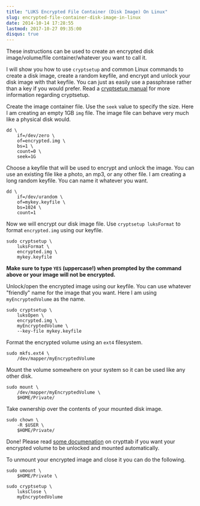 ```yaml
---
title: "LUKS Encrypted File Container (Disk Image) On Linux"
slug: encrypted-file-container-disk-image-in-linux
date: 2014-10-14 17:28:55
lastmod: 2017-10-27 09:35:00
disqus: true
---
```


These instructions can be used to create an encrypted disk image/volume/file container/whatever you want to call it.

I will show you how to use `cryptsetup` and common Linux commands to create a disk image, create a random keyfile, and encrypt and unlock your disk image with that keyfile.  You can just as easily use a passphrase rather than a key if you would prefer.  Read a [cryptsetup manual](http://man.cx/cryptsetup%288%29) for more information regarding cryptsetup.

<!-- more -->

Create the image container file. Use the `seek` value to specify the size.  Here I am creating an empty 1GB `img` file. The image file can behave very much like a physical disk would.

```
dd \
	if=/dev/zero \
	of=encrypted.img \
	bs=1 \
	count=0 \
	seek=1G
```

Choose a keyfile that will be used to encrypt and unlock the image. You can use an existing file like a photo, an mp3, or any other file. I am creating a long random keyfile. You can name it whatever you want.

```
dd \
	if=/dev/urandom \
	of=mykey.keyfile \
	bs=1024 \
	count=1
```

Now we will encrypt our disk image file.  Use `cryptsetup luksFormat` to format `encrypted.img` using our keyfile.

```
sudo cryptsetup \
	luksFormat \
	encrypted.img \
	mykey.keyfile
```

**Make sure to type `YES` (uppercase!) when prompted by the command above or your image will not be encrypted.**

Unlock/open the encrypted image using our keyfile. You can use whatever "friendly" name for the image that you want. Here I am using `myEncryptedVolume` as the name.

```
sudo cryptsetup \
	luksOpen \
	encrypted.img \
	myEncryptedVolume \
	--key-file mykey.keyfile
```

Format the encrypted volume using an `ext4` filesystem.

```
sudo mkfs.ext4 \
	/dev/mapper/myEncryptedVolume
```

Mount the volume somewhere on your system so it can be used like any other disk.

```
sudo mount \
	/dev/mapper/myEncryptedVolume \
	$HOME/Private/
```

Take ownership over the contents of your mounted disk image.

```
sudo chown \
	-R $USER \
	$HOME/Private/
```

Done! Please read [some documenation](https://wiki.archlinux.org/index.php/Dm-crypt/System_configuration#crypttab) on crypttab if you want your encrypted volume to be unlocked and mounted automatically.

To unmount your encrypted image and close it you can do the following.

```
sudo umount \
	$HOME/Private \
```

```
sudo cryptsetup \
	luksClose \
	myEncryptedVolume
```
